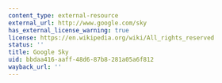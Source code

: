 ```yaml
---
content_type: external-resource
external_url: http://www.google.com/sky
has_external_license_warning: true
license: https://en.wikipedia.org/wiki/All_rights_reserved
status: ''
title: Google Sky
uid: bbdaa416-aaff-48d6-87b8-281a05a6f812
wayback_url: ''
---
```


